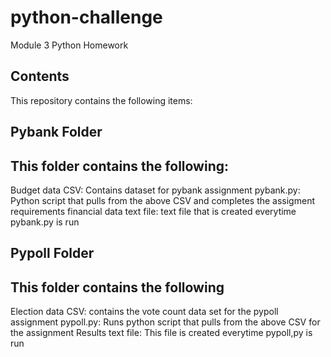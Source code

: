 # python-challenge
 Module 3 Python Homework

 ## Contents

 This repository contains the following items:

## Pybank Folder
## This folder contains the following:
Budget data CSV: Contains dataset for pybank assignment
pybank.py: Python script that pulls from the above CSV and completes the assigment requirements
financial data text file: text file that is created everytime pybank.py is run

## Pypoll Folder
## This folder contains the following
Election data CSV: contains the vote count data set for the pypoll assignment
pypoll.py: Runs python script that pulls from the above CSV for the assignment
Results text file: This file is created everytime pypoll,py is run
